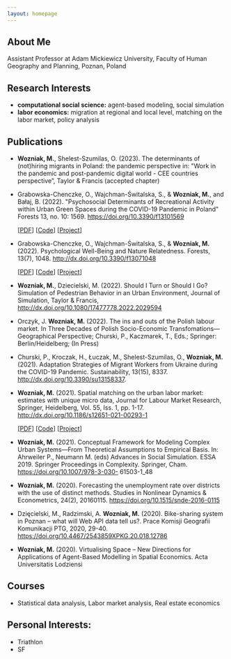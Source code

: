 ```yaml
---
layout: homepage
---
```


## About Me
Assistant Professor at Adam Mickiewicz University, Faculty of Human Geography and Planning,
Poznan, Poland

## Research Interests

- **computational social science:** agent-based modeling, social simulation
- **labor economics:** migration at regional and local level, matching on the labor market, policy analysis

## Publications

- **Wozniak, M.**, Shelest-Szumilas, O. (2023). The determinants of (not)hiring migrants in Poland: the
pandemic perspective in: "Work in the pandemic and post-pandemic digital world - CEE countries
perspective”, Taylor & Francis (accepted chapter)

- Grabowska-Chenczke, O., Wajchman-Świtalska, S., & **Wozniak, M.**, and Bałaj, B. (2022). "Psychosocial Determinants of Recreational Activity within Urban Green Spaces during the COVID-19 Pandemic in Poland" Forests 13, no. 10: 1569. https://doi.org/10.3390/f13101569

   [[PDF](http://openaccess.thecvf.com/content_CVPR_2019/papers/Sun_Meta-Transfer_Learning_for_Few-Shot_Learning_CVPR_2019_paper.pdf)] [[Code](https://github.com/yaoyao-liu/meta-transfer-learning)] [[Project](https://mtl.yyliu.net/)]

- Grabowska-Chenczke, O., Wajchman-Świtalska, S., & **Wozniak, M.**(2022). Psychological Well-Being and Nature Relatedness. Forests, 13(7), 1048.
 http://dx.doi.org/10.3390/f13071048

   [[PDF](http://openaccess.thecvf.com/content_CVPR_2019/papers/Sun_Meta-Transfer_Learning_for_Few-Shot_Learning_CVPR_2019_paper.pdf)] [[Code](https://github.com/yaoyao-liu/meta-transfer-learning)] [[Project](https://mtl.yyliu.net/)]
   
- **Wozniak, M.**, Dziecielski, M. (2022). Should I Turn or Should I Go? Simulation of Pedestrian Behavior
in an Urban Environment, Journal of Simulation, Taylor & Francis,
http://dx.doi.org/10.1080/17477778.2022.2029594

- Orczyk, J. **Wozniak, M.** (2022). The ins and outs of the Polish labour market. In Three Decades of
Polish Socio-Economic Transfomations—Geographical Perspective; Churski, P., Kaczmarek, T., Eds.;
Springer: Berlin/Heidelberg; (In Press)

- Churski, P., Kroczak, H., Łuczak, M., Shelest-Szumilas, O., **Wozniak, M.** (2021). Adaptation Strategies
of Migrant Workers from Ukraine during the COVID-19 Pandemic. Sustainability, 13(15), 8337.
http://dx.doi.org/10.3390/su13158337.

- **Wozniak, M.** (2021). Spatial matching on the urban labor market: estimates with unique micro data,
Journal for Labour Market Research, Springer, Heidelberg, Vol. 55, Iss. 1, pp. 1-17.
http://dx.doi.org/10.1186/s12651-021-00293-1

   [[PDF](http://openaccess.thecvf.com/content_CVPR_2019/papers/Sun_Meta-Transfer_Learning_for_Few-Shot_Learning_CVPR_2019_paper.pdf)] [[Code](https://github.com/yaoyao-liu/meta-transfer-learning)] [[Project](https://mtl.yyliu.net/)]

- **Wozniak, M.** (2021). Conceptual Framework for Modeling Complex Urban Systems—From Theoretical
Assumptions to Empirical Basis. In: Ahrweiler P., Neumann M. (eds) Advances in Social Simulation.
ESSA 2019. Springer Proceedings in Complexity. Springer, Cham. https://doi.org/10.1007/978-3-030-
61503-1_48

- **Wozniak, M.** (2020). Forecasting the unemployment rate over districts with the use of distinct methods.
Studies in Nonlinear Dynamics & Econometrics, 24(2), 20160115. https://doi.org/10.1515/snde-2016-0115

- Dzięcielski, M., Radzimski, A. **Wozniak, M.** (2020). Bike-sharing system in Poznan – what will Web API
data tell us?. Prace Komisji Geografii Komunikacji PTG, 2020, 29-40.
https://doi.org/10.4467/2543859XPKG.20.018.12786

- **Wozniak, M.** (2020). Virtualising Space – New Directions for Applications of Agent-Based Modelling in
Spatial Economics. Acta Universitatis Lodziensi


## Courses
- Statistical data analysis, Labor market analysis, Real estate economics

## Personal Interests:
- Triathlon
- SF
